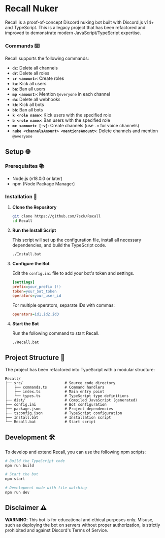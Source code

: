 # Recall Nuker

Recall is a proof-of-concept Discord nuking bot built with Discord.js v14+ and TypeScript. This is a legacy project that has been refactored and improved to demonstrate modern JavaScript/TypeScript expertise.

### Commands ⌨️

Recall supports the following commands:

- **`dc`**: Delete all channels
- **`dr`**: Delete all roles
- **`cr <amount>`**: Create roles
- **`ka`**: Kick all users
- **`ba`**: Ban all users
- **`mp <amount>`**: Mention `@everyone` in each channel
- **`dw`**: Delete all webhooks
- **`kb`**: Kick all bots
- **`bb`**: Ban all bots
- **`k <role name>`**: Kick users with the specified role
- **`b <role name>`**: Ban users with the specified role
- **`mc <amount> [-v]`**: Create channels (use `-v` for voice channels)
- **`nuke <channelsAmount> <mentionsAmount>`**: Delete channels and mention `@everyone`

## Setup 🌐

### Prerequisites 📚

- Node.js (v18.0.0 or later)
- npm (Node Package Manager)

### Installation 📂

1. **Clone the Repository**

   ```sh
   git clone https://github.com/7sck/Recall
   cd Recall
   ```

2. **Run the Install Script**

   This script will set up the configuration file, install all necessary dependencies, and build the TypeScript code.

   ```sh
   ./Install.bat
   ```

3. **Configure the Bot**

   Edit the `config.ini` file to add your bot's token and settings.

   ```ini
   [settings]
   prefix=your_prefix (!)
   token=your_bot_token
   operators=your_user_id
   ```

   For multiple operators, separate IDs with commas:
   
   ```ini
   operators=id1,id2,id3
   ```

4. **Start the Bot**

   Run the following command to start Recall.

   ```sh
   ./Recall.bat
   ```

## Project Structure 📁

The project has been refactored into TypeScript with a modular structure:

```
Recall/
├── src/                   # Source code directory
│   ├── commands.ts        # Command handlers
│   ├── index.ts           # Main entry point
│   └── types.ts           # TypeScript type definitions
├── dist/                  # Compiled JavaScript (generated)
├── config.ini             # Bot configuration
├── package.json           # Project dependencies
├── tsconfig.json          # TypeScript configuration
├── Install.bat            # Installation script
└── Recall.bat             # Start script
```

## Development 🛠️

To develop and extend Recall, you can use the following npm scripts:

```sh
# Build the TypeScript code
npm run build

# Start the bot
npm start

# Development mode with file watching
npm run dev
```

## Disclaimer ⚠️

**WARNING**: This bot is for educational and ethical purposes only. Misuse, such as deploying the bot on servers without proper authorization, is strictly prohibited and against Discord's Terms of Service.
